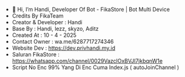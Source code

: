 - 👋 Hi, I’m Handi, Developer Of Bot - FikaStore | Bot Multi Device
- Credits By FikaTeam
- Creator & Developer : Handi
- Base By : Handi, lezz, skyzo, Aditz
- Created At : 10 - 4 - 2025
- Contact Owner : wa.me/6287717274346
- Website Dev : https://dev.privhandi.my.id
- Saluran FikaStore : https://whatsapp.com/channel/0029VazclOxBVJl7jkbqnW1e
- Script No Enc 99% Yang Di Enc Cuma Index.js ( autoJoinChannel )
<!---
louissssMultiDevice/louissssMultiDevice is a ✨ special ✨ repository because its `README.md` (this file) appears on your GitHub profile.
You can click the Preview link to take a look at your changes.
--->
